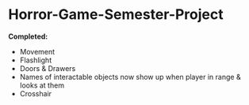 # Horror-Game-Semester-Project

**Completed:**
- Movement
- Flashlight
- Doors & Drawers
- Names of interactable objects now show up when player in range & looks at them
- Crosshair
